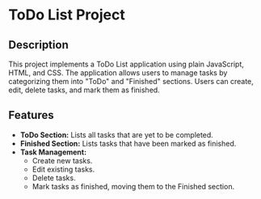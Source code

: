 # ToDo List Project

## Description
This project implements a ToDo List application using plain JavaScript, HTML, and CSS. The application allows users to manage tasks by categorizing them into "ToDo" and "Finished" sections. Users can create, edit, delete tasks, and mark them as finished.

## Features
- **ToDo Section:** Lists all tasks that are yet to be completed.
- **Finished Section:** Lists tasks that have been marked as finished.
- **Task Management:**
  - Create new tasks.
  - Edit existing tasks.
  - Delete tasks.
  - Mark tasks as finished, moving them to the Finished section.